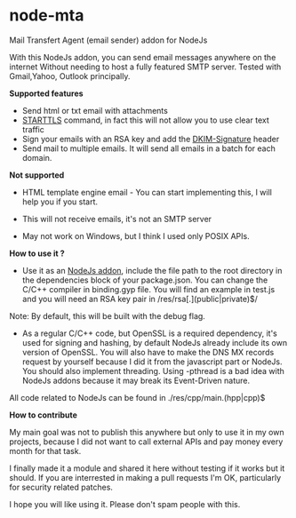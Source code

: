 # node-mta
Mail Transfert Agent (email sender) addon for NodeJs

With this NodeJs addon, you can send email messages anywhere on the internet 
Without needing to host a fully featured SMTP server. 
Tested with Gmail,Yahoo, Outlook principally. 

**Supported features**

* Send html or txt email with attachments
* [STARTTLS][1] command, in fact this will not allow you to use clear text traffic
* Sign your emails with an RSA key and add the [DKIM-Signature][2] header
* Send mail to multiple emails. It will send all emails in a batch for each domain.

**Not supported**

* HTML template engine email - You can start implementing this, I will help 
you if you start. 

* This will not receive emails, it's not an SMTP server

* May not work on Windows, but I think I used only POSIX APIs.

**How to use it ?**

* Use it as an [NodeJs addon][3], include the file path to the root directory 
in the dependencies block of your package.json. You can change the C/C++ compiler 
in binding.gyp file. You will find an example in test.js and you will need an RSA key pair
in /res/rsa\[.](public|private)$/
 
Note: By default, this will be built with the debug flag.

* As a regular C/C++ code, but OpenSSL is a required dependency, it's used
for signing and hashing, by default NodeJs already include its own version of OpenSSL. 
You will also have to make the DNS MX records request by yourself because I did it from 
the javascript part or NodeJs. You should also implement threading. Using -pthread is a bad idea 
with NodeJs addons because it may break its Event-Driven nature. 

All code related to NodeJs can be found in ./res/cpp/main.(hpp|cpp)$

**How to contribute**

My main goal was not to publish this anywhere but only to use it in my own projects, because I did 
not want to call external APIs and pay money every month for that task.

I finally made it a module and shared it here without testing if it works but it should.
If you are interrested in making a pull requests I'm OK, particularly for security related patches.

I hope you will like using it. 
Please don't spam people with this. 


[1]: https://en.wikipedia.org/wiki/Opportunistic_TLS
[2]: https://en.wikipedia.org/wiki/DomainKeys_Identified_Mail
[3]: https://nodejs.org/api/addons.html
